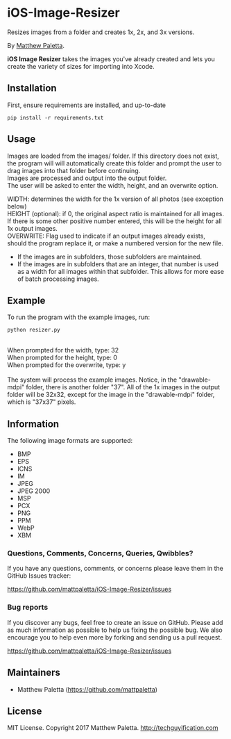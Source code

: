 # iOS-Image-Resizer
Resizes images from a folder and creates 1x, 2x, and 3x versions.

By [Matthew Paletta](http://techguyification.com).

**iOS Image Resizer** takes the images you've already created and lets you create the variety of sizes for importing into Xcode.

## Installation

First, ensure requirements are installed, and up-to-date
```console
pip install -r requirements.txt
```

## Usage
Images are loaded from the images/ folder.  If this directory does not exist, the program will will automatically create this folder and prompt the user to drag images into that folder before continuing.<br />
Images are processed and output into the output folder.<br />
The user will be asked to enter the width, height, and an overwrite option.<br />

WIDTH: determines the width for the 1x version of all photos (see exception below)<br />
HEIGHT (optional): if 0, the original aspect ratio is maintained for all images.  If there is some other positive number entered, this will be the height for all 1x output images.<br />
OVERWRITE: Flag used to indicate if an output images already exists, should the program replace it, or make a numbered version for the new file.<br />

- If the images are in subfolders, those subfolders are maintained.
- If the images are in subfolders that are an integer, that number is used as a width for all images within that subfolder.  This allows for more ease of batch processing images.

## Example
To run the program with the example images, run:
```console
python resizer.py
```
<br />
When prompted for the width, type: 32<br />
When prompted for the height, type: 0<br />
When prompted for the overwrite, type: y<br />
<br />
The system will process the example images.  Notice, in the "drawable-mdpi" folder, there is another folder "37".  All of the 1x images in the output folder will be 32x32, except for the image in the "drawable-mdpi" folder, which is "37x37" pixels.
<br />

## Information

The following image formats are supported:
- BMP
- EPS
- ICNS
- IM
- JPEG
- JPEG 2000
- MSP
- PCX
- PNG
- PPM
- WebP
- XBM

### Questions, Comments, Concerns, Queries, Qwibbles?

If you have any questions, comments, or concerns please leave them in the GitHub
Issues tracker:

https://github.com/mattpaletta/iOS-Image-Resizer/issues

### Bug reports

If you discover any bugs, feel free to create an issue on GitHub. Please add as much information as
possible to help us fixing the possible bug. We also encourage you to help even more by forking and
sending us a pull request.

https://github.com/mattpaletta/iOS-Image-Resizer/issues

## Maintainers

* Matthew Paletta (https://github.com/mattpaletta)

## License

MIT License. Copyright 2017 Matthew Paletta. http://techguyification.com
